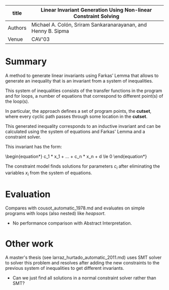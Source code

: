 | title   | Linear Invariant Generation Using Non-linear Constraint Solving  |
|---------|------------------------------------------------------------------| 
| Authors | Michael A. Colón, Sriram Sankaranarayanan, and Henny B. Sipma    |
| Venue   | CAV'03                                                           |



# Summary
A method to generate linear invariants using Farkas’ Lemma that allows
to generate an inequality that is an invariant from a system of inequalities.
<!--  -->
This system of inequalities consists of the transfer functions in the program
and for loops, a number of equations that correspond to different point(s) of
the loop(s).
<!--  -->
In particular, the approach defines a set of program points, the
**cutset**, where every cyclic path passes through some location
in the **cutset**.
<!--  -->
This generated inequality corresponds to an inductive invariant and
can be calculated using the system of equations and Farkas' Lemma
and a constraint solver.


This invariant has the form:

\begin{equation*}
c_1 * x_1 + ... + c_n * x_n + d \le 0
\end{equation*}


The constraint model finds solutions for parameters $c_i$ after eliminating
the variables $x_i$ from the system of equations.


# Evaluation

Compares with cousot_automatic_1978.md and evaluates on simple
programs with loops (also nested) like *heapsort*.

- No performance comparison with Abstract Interpretation.

# Other work
A master's thesis (see larraz_hurtado_automatic_2011.md) uses SMT
solver to solver this problem and resolves after adding the new
constraints to the previous system of inequalities to get different
invariants.

- Can we just find all solutions in a normal constraint solver rather
  than SMT?


